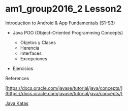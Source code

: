 # am1_group2016_2 Lesson2

Introduction to Android & App Fundamentals (S1-S3)

- Java POO (Object-Oriented Programming Concepts)
    * Objetos y Clases
    * Herencia
    * Interfaces
    * Excepciones

- Ejercicios

    
References

[https://docs.oracle.com/javase/tutorial/java/concepts/](https://docs.oracle.com/javase/tutorial/java/concepts/)

[Java Katas](http://codekata.pragprog.com/)

